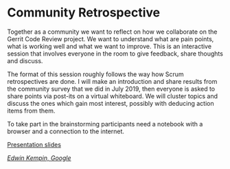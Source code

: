 # Community Retrospective

Together as a community we want to reflect on how we collaborate on the Gerrit
Code Review project. We want to understand what are pain points, what is working
well and what we want to improve. This is an interactive session that involves
everyone in the room to give feedback, share thoughts and discuss.

The format of this session roughly follows the way how Scrum retrospectives are
done. I will make an introduction and share results from the community survey
that we did in July 2019, then everyone is asked to share points via post-its on
a virtual whiteboard. We will cluster topics and discuss the ones which gain
most interest, possibly with deducing action items from them.

To take part in the brainstorming participants need a notebook with a browser
and a connection to the internet.

[Presentation slides](https://docs.google.com/presentation/d/1ScU706bYqCEZMU4z3EBHzhj6CQ12ftNo847mzzbMOVU/edit?usp=sharing)

*[Edwin Kempin, Google](../speakers.md#ekempin)*
